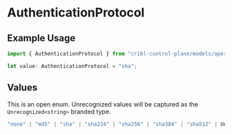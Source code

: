 # AuthenticationProtocol

## Example Usage

```typescript
import { AuthenticationProtocol } from "cribl-control-plane/models/operations";

let value: AuthenticationProtocol = "sha";
```

## Values

This is an open enum. Unrecognized values will be captured as the `Unrecognized<string>` branded type.

```typescript
"none" | "md5" | "sha" | "sha224" | "sha256" | "sha384" | "sha512" | Unrecognized<string>
```
